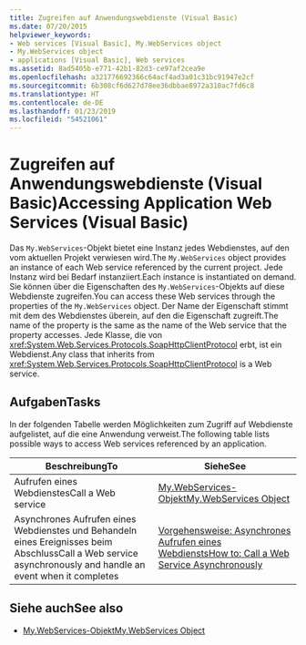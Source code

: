 ```yaml
---
title: Zugreifen auf Anwendungswebdienste (Visual Basic)
ms.date: 07/20/2015
helpviewer_keywords:
- Web services [Visual Basic], My.WebServices object
- My.WebServices object
- applications [Visual Basic], Web services
ms.assetid: 8ad5405b-e771-42b1-82d3-ce97af2cea9e
ms.openlocfilehash: a321776692366c64acf4ad3a01c31bc91947e2cf
ms.sourcegitcommit: 6b308cf6d627d78ee36dbbae8972a310ac7fd6c8
ms.translationtype: HT
ms.contentlocale: de-DE
ms.lasthandoff: 01/23/2019
ms.locfileid: "54521061"
---
```

# <a name="accessing-application-web-services-visual-basic"></a><span data-ttu-id="a25a2-102">Zugreifen auf Anwendungswebdienste (Visual Basic)</span><span class="sxs-lookup"><span data-stu-id="a25a2-102">Accessing Application Web Services (Visual Basic)</span></span>
<span data-ttu-id="a25a2-103">Das `My.WebServices`-Objekt bietet eine Instanz jedes Webdienstes, auf den vom aktuellen Projekt verwiesen wird.</span><span class="sxs-lookup"><span data-stu-id="a25a2-103">The `My.WebServices` object provides an instance of each Web service referenced by the current project.</span></span> <span data-ttu-id="a25a2-104">Jede Instanz wird bei Bedarf instanziiert.</span><span class="sxs-lookup"><span data-stu-id="a25a2-104">Each instance is instantiated on demand.</span></span> <span data-ttu-id="a25a2-105">Sie können über die Eigenschaften des `My.WebServices`-Objekts auf diese Webdienste zugreifen.</span><span class="sxs-lookup"><span data-stu-id="a25a2-105">You can access these Web services through the properties of the `My.WebServices` object.</span></span> <span data-ttu-id="a25a2-106">Der Name der Eigenschaft stimmt mit dem des Webdienstes überein, auf den die Eigenschaft zugreift.</span><span class="sxs-lookup"><span data-stu-id="a25a2-106">The name of the property is the same as the name of the Web service that the property accesses.</span></span> <span data-ttu-id="a25a2-107">Jede Klasse, die von <xref:System.Web.Services.Protocols.SoapHttpClientProtocol> erbt, ist ein Webdienst.</span><span class="sxs-lookup"><span data-stu-id="a25a2-107">Any class that inherits from <xref:System.Web.Services.Protocols.SoapHttpClientProtocol> is a Web service.</span></span>  
  
## <a name="tasks"></a><span data-ttu-id="a25a2-108">Aufgaben</span><span class="sxs-lookup"><span data-stu-id="a25a2-108">Tasks</span></span>  
 <span data-ttu-id="a25a2-109">In der folgenden Tabelle werden Möglichkeiten zum Zugriff auf Webdienste aufgelistet, auf die eine Anwendung verweist.</span><span class="sxs-lookup"><span data-stu-id="a25a2-109">The following table lists possible ways to access Web services referenced by an application.</span></span>  
  
|<span data-ttu-id="a25a2-110">Beschreibung</span><span class="sxs-lookup"><span data-stu-id="a25a2-110">To</span></span>|<span data-ttu-id="a25a2-111">Siehe</span><span class="sxs-lookup"><span data-stu-id="a25a2-111">See</span></span>|  
|---|---|   
|<span data-ttu-id="a25a2-112">Aufrufen eines Webdienstes</span><span class="sxs-lookup"><span data-stu-id="a25a2-112">Call a Web service</span></span>|[<span data-ttu-id="a25a2-113">My.WebServices-Objekt</span><span class="sxs-lookup"><span data-stu-id="a25a2-113">My.WebServices Object</span></span>](../../../visual-basic/language-reference/objects/my-webservices-object.md)|  
|<span data-ttu-id="a25a2-114">Asynchrones Aufrufen eines Webdienstes und Behandeln eines Ereignisses beim Abschluss</span><span class="sxs-lookup"><span data-stu-id="a25a2-114">Call a Web service asynchronously and handle an event when it completes</span></span>|[<span data-ttu-id="a25a2-115">Vorgehensweise: Asynchrones Aufrufen eines Webdiensts</span><span class="sxs-lookup"><span data-stu-id="a25a2-115">How to: Call a Web Service Asynchronously</span></span>](../../../visual-basic/developing-apps/programming/how-to-call-a-web-service-asynchronously.md)|  
  
## <a name="see-also"></a><span data-ttu-id="a25a2-116">Siehe auch</span><span class="sxs-lookup"><span data-stu-id="a25a2-116">See also</span></span>
- [<span data-ttu-id="a25a2-117">My.WebServices-Objekt</span><span class="sxs-lookup"><span data-stu-id="a25a2-117">My.WebServices Object</span></span>](../../../visual-basic/language-reference/objects/my-webservices-object.md)
